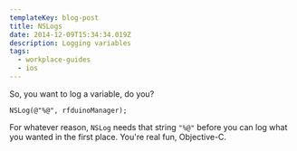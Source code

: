 ```yaml
---
templateKey: blog-post
title: NSLogs
date: 2014-12-09T15:34:34.019Z
description: Logging variables
tags:
  - workplace-guides
  - ios
---
```

<p>So, you want to log a variable, do you?</p>

<p><code>NSLog(@"%@", rfduinoManager);</code></p>

<p>For whatever reason, <code>NSLog</code> needs that string <code>"%@"</code> before you can log what you wanted in the first place. You're real fun, Objective-C.</p>
